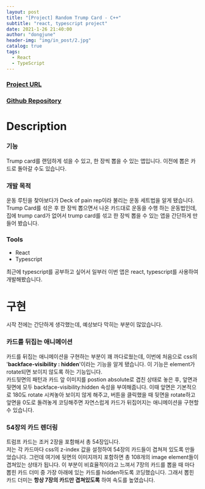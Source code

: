 ```yaml
---
layout: post
title: "[Project] Random Trump Card - C++"
subtitle: "react, typescript project"
date: 2021-1-26 21:40:00
author: "dongjune"
header-img: "img/in_post/2.jpg"
catalog: true
tags:
  - React
  - TypeScript
---
```

### [Project URL](https://donggoolosori.github.io/random-trump-card/)
### [Github Repository](https://github.com/donggoolosori/random-trump-card)
# Description
### 기능
Trump card를 랜덤하게 섞을 수 있고, 한 장씩 뽑을 수 있는 앱입니다. 이전에 뽑은 카드로 돌아갈 수도 있습니다.
### 개발 목적
운동 루틴을 찾아보다가 Deck of pain rep이라 불리는 운동 세트법을 알게 됐습니다.  
Trump Card를 섞은 후 한 장씩 뽑으면서 나온 카드대로 운동을 수행 하는 운동법인데, 집에 trump card가 없어서 trump card를 섞고 한 장씩 뽑을 수 있는 앱을 간단하게 만들어 봤습니다. 
### Tools
- React
- Typescript  
    
최근에 typescript를 공부하고 싶어서 일부러 이번 앱은 react, typescript를 사용하여 개발해봤습니다.
# 구현
시작 전에는 간단하게 생각했는데, 예상보다 막히는 부분이 많았습니다.  
### 카드를 뒤집는 애니메이션
카드를 뒤집는 애니메이션을 구현하는 부분이 꽤 까다로웠는데, 이번에 처음으로 css의 '**backface-visibility : hidden**'이라는 기능을 알게 됐습니다. 이 기능은 element가 rotate되면 보이지 않도록 하는 기능입니다.  
카드뒷면의 패턴과 카드 앞 이미지를 postion absolute로 겹친 상태로 놓은 후, 앞면과 뒷면에 모두 backface-visibility:hidden 속성을 부여해줍니다. 이때 앞면은 기본적으로 180도 rotate 시켜놓아 보이지 않게 해주고, 버튼을 클릭했을 때 뒷면을 rotate하고 앞면을 0도로 돌려놓게 코딩해주면 자연스럽게 카드가 뒤집어지는 애니메이션을 구현할 수 있습니다.
### 54장의 카드 렌더링 
트럼프 카드는 조커 2장을 포함해서 총 54장입니다.  
저는 각 카드마다 css의 z-index 값을 설정하여 54장의 카드들이 겹쳐져 있도록 만들었습니다. 그런데 여기에 뒷면의 이미지까지 포함하면 총 108개의 image element들이 겹쳐있는 상태가 됩니다. 이 부분이 비효율적이라고 느껴서 7장의 카드를 뽑을 때 마다 뽑힌 카드 더미 중 가장 아래에 있는 카드를 hidden하도록 코딩했습니다. 그래서 뽑힌 카드 더미는 **항상 7장의 카드만 겹쳐있도록** 하여 속도를 높였습니다.
